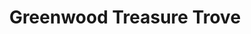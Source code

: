 ---
title: "Greenwood Treasure Trove"
url: /greenwood/greenwood-treasure-trove/
shop: Antiquitäten
---